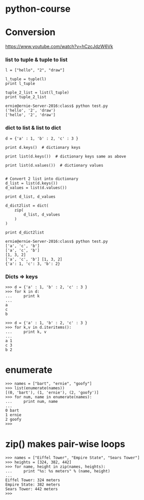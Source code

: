 # python-course


# Conversion 

https://www.youtube.com/watch?v=hCzcJdzW6Vk
### list to tuple & tuple to list

```
l = ["hello", "2", "draw"]

l_tuple = tuple(l)
print l_tuple

tuple_2_list = list(l_tuple)
print tuple_2_list

ernie@ernie-Server-2016:class$ python test.py 
('hello', '2', 'draw')
['hello', '2', 'draw']

```




### dict to list & list to dict 

```
d = {'a' : 1, 'b' : 2, 'c' : 3 }

print d.keys()  # dictionary keys 

print list(d.keys())  # dictionary keys same as above

print list(d.values())  # dictionary values


# Convert 2 list into dictionary
d_list = list(d.keys())
d_values = list(d.values())

print d_list, d_values

d_dict2list = dict(
    zip(
        d_list, d_values
    )
)

print d_dict2list

ernie@ernie-Server-2016:class$ python test.py 
['a', 'c', 'b']
['a', 'c', 'b']
[1, 3, 2]
['a', 'c', 'b'] [1, 3, 2]
{'a': 1, 'c': 3, 'b': 2}

```






### Dicts => keys

```
>>> d = {'a' : 1, 'b' : 2, 'c' : 3 }
>>> for k in d:
...     print k
... 
a
c
b
```

```
>>> d = {'a' : 1, 'b' : 2, 'c' : 3 }
>>> for k,v in d.iteritems():
...     print k, v 
... 
a 1
c 3
b 2
```
# enumerate 

```
>>> names = ["bart", "ernie", "goofy"]
>>> list(enumerate(names))
[(0, 'bart'), (1, 'ernie'), (2, 'goofy')]
>>> for num, name in enumerate(names):
...     print num, name
... 
0 bart
1 ernie
2 goofy
>>> 
```

# zip() makes pair-wise loops
```
>>> names = ["Eiffel Tower", "Empire State", "Sears Tower"]
>>> heights = [324, 382, 442]
>>> for name, height in zip(names, heights):
...     print "%s: %s meters" % (name, height)
... 
Eiffel Tower: 324 meters
Empire State: 382 meters
Sears Tower: 442 meters
>>> 
```
